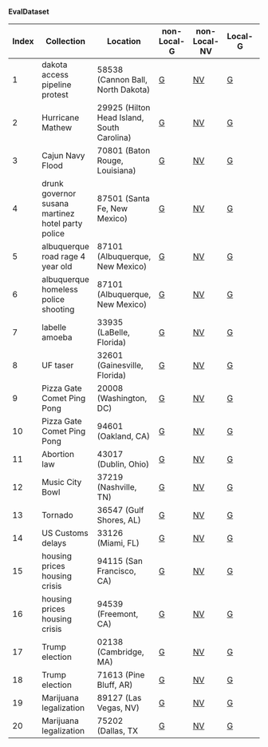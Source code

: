 **EvalDataset**

Index  | Collection | Location | non-Local-G | non-Local-NV | Local-G | Local-NV
------------- | ------------- | ------------- | ------------- | ------------- | ------------- | -------------
1  | dakota access pipeline protest | 58538 (Cannon Ball, North Dakota) | [G](https://github.com/harvard-lil/local-memory/blob/master/LocalMemoryProject/JCDL2017/EvalDataset/1/1.json) | [NV](https://github.com/harvard-lil/local-memory/blob/master/LocalMemoryProject/JCDL2017/EvalDataset/1/2.json) | [G](https://github.com/harvard-lil/local-memory/blob/master/LocalMemoryProject/JCDL2017/EvalDataset/1/3.json) | [NV](https://github.com/harvard-lil/local-memory/blob/master/LocalMemoryProject/JCDL2017/EvalDataset/1/4.json)
2  | Hurricane Mathew | 29925 (Hilton Head Island, South Carolina) | [G](https://github.com/harvard-lil/local-memory/blob/master/LocalMemoryProject/JCDL2017/EvalDataset/2/1.json) | [NV](https://github.com/harvard-lil/local-memory/blob/master/LocalMemoryProject/JCDL2017/EvalDataset/2/2.json) | [G](https://github.com/harvard-lil/local-memory/blob/master/LocalMemoryProject/JCDL2017/EvalDataset/2/3.json) | [NV](https://github.com/harvard-lil/local-memory/blob/master/LocalMemoryProject/JCDL2017/EvalDataset/2/4.json)
3  | Cajun Navy Flood | 70801 (Baton Rouge, Louisiana) | [G](https://github.com/harvard-lil/local-memory/blob/master/LocalMemoryProject/JCDL2017/EvalDataset/3/1.json) | [NV](https://github.com/harvard-lil/local-memory/blob/master/LocalMemoryProject/JCDL2017/EvalDataset/3/2.json) | [G](https://github.com/harvard-lil/local-memory/blob/master/LocalMemoryProject/JCDL2017/EvalDataset/3/3.json) | [NV](https://github.com/harvard-lil/local-memory/blob/master/LocalMemoryProject/JCDL2017/EvalDataset/3/4.json)
4  | drunk governor susana martinez hotel party police | 87501 (Santa Fe, New Mexico) | [G](https://github.com/harvard-lil/local-memory/blob/master/LocalMemoryProject/JCDL2017/EvalDataset/4/1.json) | [NV](https://github.com/harvard-lil/local-memory/blob/master/LocalMemoryProject/JCDL2017/EvalDataset/4/2.json) | [G](https://github.com/harvard-lil/local-memory/blob/master/LocalMemoryProject/JCDL2017/EvalDataset/4/3.json) | [NV](https://github.com/harvard-lil/local-memory/blob/master/LocalMemoryProject/JCDL2017/EvalDataset/4/4.json)
5  | albuquerque road rage 4 year old | 87101 (Albuquerque, New Mexico) | [G](https://github.com/harvard-lil/local-memory/blob/master/LocalMemoryProject/JCDL2017/EvalDataset/4/1.json) | [NV](https://github.com/harvard-lil/local-memory/blob/master/LocalMemoryProject/JCDL2017/EvalDataset/4/2.json) | [G](https://github.com/harvard-lil/local-memory/blob/master/LocalMemoryProject/JCDL2017/EvalDataset/4/3.json) | [NV](https://github.com/harvard-lil/local-memory/blob/master/LocalMemoryProject/JCDL2017/EvalDataset/4/4.json)
6  | albuquerque homeless police shooting | 87101 (Albuquerque, New Mexico) | [G](https://github.com/harvard-lil/local-memory/blob/master/LocalMemoryProject/JCDL2017/EvalDataset/6/1.json) | [NV](https://github.com/harvard-lil/local-memory/blob/master/LocalMemoryProject/JCDL2017/EvalDataset/6/2.json) | [G](https://github.com/harvard-lil/local-memory/blob/master/LocalMemoryProject/JCDL2017/EvalDataset/6/3.json) | [NV](https://github.com/harvard-lil/local-memory/blob/master/LocalMemoryProject/JCDL2017/EvalDataset/6/4.json)
7  | labelle amoeba | 33935 (LaBelle, Florida) | [G](https://github.com/harvard-lil/local-memory/blob/master/LocalMemoryProject/JCDL2017/EvalDataset/7/1.json) | [NV](https://github.com/harvard-lil/local-memory/blob/master/LocalMemoryProject/JCDL2017/EvalDataset/7/2.json) | [G](https://github.com/harvard-lil/local-memory/blob/master/LocalMemoryProject/JCDL2017/EvalDataset/7/3.json) | [NV](https://github.com/harvard-lil/local-memory/blob/master/LocalMemoryProject/JCDL2017/EvalDataset/7/4.json)
8  | UF taser | 32601 (Gainesville, Florida) | [G](https://github.com/harvard-lil/local-memory/blob/master/LocalMemoryProject/JCDL2017/EvalDataset/8/1.json) | [NV](https://github.com/harvard-lil/local-memory/blob/master/LocalMemoryProject/JCDL2017/EvalDataset/8/2.json) | [G](https://github.com/harvard-lil/local-memory/blob/master/LocalMemoryProject/JCDL2017/EvalDataset/8/3.json) | [NV](https://github.com/harvard-lil/local-memory/blob/master/LocalMemoryProject/JCDL2017/EvalDataset/8/4.json)
9  | Pizza Gate Comet Ping Pong | 20008 (Washington, DC) | [G](https://github.com/harvard-lil/local-memory/blob/master/LocalMemoryProject/JCDL2017/EvalDataset/9/1.json) | [NV](https://github.com/harvard-lil/local-memory/blob/master/LocalMemoryProject/JCDL2017/EvalDataset/9/2.json) | [G](https://github.com/harvard-lil/local-memory/blob/master/LocalMemoryProject/JCDL2017/EvalDataset/9/3.json) | [NV](https://github.com/harvard-lil/local-memory/blob/master/LocalMemoryProject/JCDL2017/EvalDataset/9/4.json)
10  | Pizza Gate Comet Ping Pong | 94601 (Oakland, CA) | [G](https://github.com/harvard-lil/local-memory/blob/master/LocalMemoryProject/JCDL2017/EvalDataset/10/1.json) | [NV](https://github.com/harvard-lil/local-memory/blob/master/LocalMemoryProject/JCDL2017/EvalDataset/10/2.json) | [G](https://github.com/harvard-lil/local-memory/blob/master/LocalMemoryProject/JCDL2017/EvalDataset/10/3.json) | [NV](https://github.com/harvard-lil/local-memory/blob/master/LocalMemoryProject/JCDL2017/EvalDataset/10/4.json)
11 | Abortion law | 43017 (Dublin, Ohio) | [G](https://github.com/harvard-lil/local-memory/blob/master/LocalMemoryProject/JCDL2017/EvalDataset/11/1.json) | [NV](https://github.com/harvard-lil/local-memory/blob/master/LocalMemoryProject/JCDL2017/EvalDataset/11/2.json) | [G](https://github.com/harvard-lil/local-memory/blob/master/LocalMemoryProject/JCDL2017/EvalDataset/11/3.json) | [NV](https://github.com/harvard-lil/local-memory/blob/master/LocalMemoryProject/JCDL2017/EvalDataset/11/4.json)
12  | Music City Bowl | 37219 (Nashville, TN) | [G](https://github.com/harvard-lil/local-memory/blob/master/LocalMemoryProject/JCDL2017/EvalDataset/12/1.json) | [NV](https://github.com/harvard-lil/local-memory/blob/master/LocalMemoryProject/JCDL2017/EvalDataset/12/2.json) | [G](https://github.com/harvard-lil/local-memory/blob/master/LocalMemoryProject/JCDL2017/EvalDataset/12/3.json) | [NV](https://github.com/harvard-lil/local-memory/blob/master/LocalMemoryProject/JCDL2017/EvalDataset/12/4.json)
13  | Tornado | 36547 (Gulf Shores, AL) | [G](https://github.com/harvard-lil/local-memory/blob/master/LocalMemoryProject/JCDL2017/EvalDataset/13/1.json) | [NV](https://github.com/harvard-lil/local-memory/blob/master/LocalMemoryProject/JCDL2017/EvalDataset/13/2.json) | [G](https://github.com/harvard-lil/local-memory/blob/master/LocalMemoryProject/JCDL2017/EvalDataset/13/3.json) | [NV](https://github.com/harvard-lil/local-memory/blob/master/LocalMemoryProject/JCDL2017/EvalDataset/13/4.json)
14  | US Customs delays | 33126 (Miami, FL) | [G](https://github.com/harvard-lil/local-memory/blob/master/LocalMemoryProject/JCDL2017/EvalDataset/14/1.json) | [NV](https://github.com/harvard-lil/local-memory/blob/master/LocalMemoryProject/JCDL2017/EvalDataset/14/2.json) | [G](https://github.com/harvard-lil/local-memory/blob/master/LocalMemoryProject/JCDL2017/EvalDataset/14/3.json) | [NV](https://github.com/harvard-lil/local-memory/blob/master/LocalMemoryProject/JCDL2017/EvalDataset/14/4.json)
15  | housing prices housing crisis | 94115 (San Francisco, CA) | [G](https://github.com/harvard-lil/local-memory/blob/master/LocalMemoryProject/JCDL2017/EvalDataset/15/1.json) | [NV](https://github.com/harvard-lil/local-memory/blob/master/LocalMemoryProject/JCDL2017/EvalDataset/15/2.json) | [G](https://github.com/harvard-lil/local-memory/blob/master/LocalMemoryProject/JCDL2017/EvalDataset/15/3.json) | [NV](https://github.com/harvard-lil/local-memory/blob/master/LocalMemoryProject/JCDL2017/EvalDataset/15/4.json)
16  | housing prices housing crisis | 94539 (Freemont, CA) | [G](https://github.com/harvard-lil/local-memory/blob/master/LocalMemoryProject/JCDL2017/EvalDataset/16/1.json) | [NV](https://github.com/harvard-lil/local-memory/blob/master/LocalMemoryProject/JCDL2017/EvalDataset/16/2.json) | [G](https://github.com/harvard-lil/local-memory/blob/master/LocalMemoryProject/JCDL2017/EvalDataset/16/3.json) | [NV](https://github.com/harvard-lil/local-memory/blob/master/LocalMemoryProject/JCDL2017/EvalDataset/16/4.json)
17  | Trump election | 02138 (Cambridge, MA) | [G](https://github.com/harvard-lil/local-memory/blob/master/LocalMemoryProject/JCDL2017/EvalDataset/17/1.json) | [NV](https://github.com/harvard-lil/local-memory/blob/master/LocalMemoryProject/JCDL2017/EvalDataset/17/2.json) | [G](https://github.com/harvard-lil/local-memory/blob/master/LocalMemoryProject/JCDL2017/EvalDataset/17/3.json) | [NV](https://github.com/harvard-lil/local-memory/blob/master/LocalMemoryProject/JCDL2017/EvalDataset/17/4.json)
18  | Trump election | 71613 (Pine Bluff, AR) | [G](https://github.com/harvard-lil/local-memory/blob/master/LocalMemoryProject/JCDL2017/EvalDataset/18/1.json) | [NV](https://github.com/harvard-lil/local-memory/blob/master/LocalMemoryProject/JCDL2017/EvalDataset/18/2.json) | [G](https://github.com/harvard-lil/local-memory/blob/master/LocalMemoryProject/JCDL2017/EvalDataset/18/3.json) | [NV](https://github.com/harvard-lil/local-memory/blob/master/LocalMemoryProject/JCDL2017/EvalDataset/18/4.json)
19  | Marijuana legalization | 89127 (Las Vegas, NV) | [G](https://github.com/harvard-lil/local-memory/blob/master/LocalMemoryProject/JCDL2017/EvalDataset/19/1.json) | [NV](https://github.com/harvard-lil/local-memory/blob/master/LocalMemoryProject/JCDL2017/EvalDataset/19/2.json) | [G](https://github.com/harvard-lil/local-memory/blob/master/LocalMemoryProject/JCDL2017/EvalDataset/19/3.json) | [NV](https://github.com/harvard-lil/local-memory/blob/master/LocalMemoryProject/JCDL2017/EvalDataset/19/4.json)
20  | Marijuana legalization | 75202 (Dallas, TX | [G](https://github.com/harvard-lil/local-memory/blob/master/LocalMemoryProject/JCDL2017/EvalDataset/20/1.json) | [NV](https://github.com/harvard-lil/local-memory/blob/master/LocalMemoryProject/JCDL2017/EvalDataset/20/2.json) | [G](https://github.com/harvard-lil/local-memory/blob/master/LocalMemoryProject/JCDL2017/EvalDataset/20/3.json) | [NV](https://github.com/harvard-lil/local-memory/blob/master/LocalMemoryProject/JCDL2017/EvalDataset/20/4.json)
